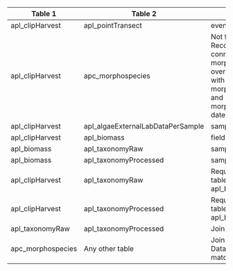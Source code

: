 |Table 1|Table 2|Join by field(s)|
|------------------------|------------------------|-------------------------------|
apl_clipHarvest|apl_pointTransect|eventID
apl_clipHarvest|apc_morphospecies|Not fully automatable: Records can be connected by siteID and morphospeciesID, and overlap of collectDate with morphospeciesCreated and morphospeciesResolved dates
apl_clipHarvest|apl_algaeExternalLabDataPerSample|sampleID
apl_clipHarvest|apl_biomass|fieldID
apl_biomass|apl_taxonomyRaw|sampleID
apl_biomass|apl_taxonomyProcessed|sampleID
apl_clipHarvest|apl_taxonomyRaw|Requires intermediate table: Join via apl_biomass table
apl_clipHarvest|apl_taxonomyProcessed|Requires intermediate table: Join via apl_biomass table
apl_taxonomyRaw|apl_taxonomyProcessed|Join not recommended.
apc_morphospecies|Any other table|Join not recommended. Data resolution does not match other tables.
